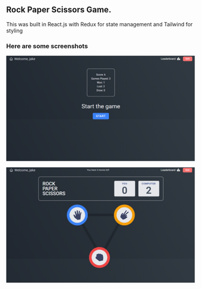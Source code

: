 ## Rock Paper Scissors Game.

This was built in React.js with Redux for state management and Tailwind for styling

### Here are some screenshots

![This is an image](/src/assets/demo-2.png)

![This is an image](/src/assets/demo-1.png)
